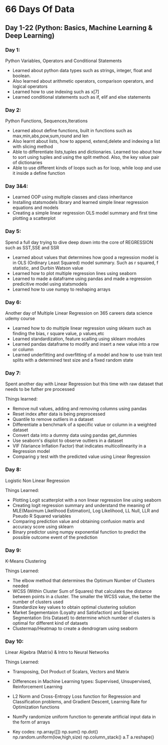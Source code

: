 # 66 Days Of Data 
## Day 1-22 (Python: Basics, Machine Learning & Deep Learning) 

### Day 1:
Python Variables, Operators and Conditional Statements

- Learned about python data types such as strings, integer, float and boolean.
- Also learned about arithmetic operators, comparison operators, and logical operators
- Learned how to use indexing such as x[7]
- Learned conditional statements such as if, elif and else statements

### Day 2:
Python Functions, Sequences,Iterations

- Learned about define functions, built in functions such as max,min,abs,pow,sum,round and len
- Also learnt about lists, how to append, extend,delete and indexing a list with slicing method
- Able to differentiate lists,tuples and dictionaries. Learned too about how to sort using tuples and using the split method. Also, the key value pair of dictionaries
- Able to use different kinds of loops such as for loop, while loop and use it inside a define function

### Day 3&4:

- Learned OOP using multiple classes and class inheritance
- Installing statsmodels library and learned simple linear regression equations and models
- Creating a simple linear regression OLS model summary and first time plotting a scatterplot

### Day 5:
Spend a full day trying to dive deep down into the core of REGRESSION such as SST,SSE and SSR

- Learned about values that determines how good a regression model is in OLS (Ordinary Least Squared) model summary. Such as r squared, f statistic, and Durbin Watson value
- Learned how to plot multiple regression lines using seaborn
- Learned to made a dataframe using pandas and made a regression predicitive model using statsmodels
- Learned how to use numpy to reshaping arrays

### Day 6:
Another day of Multiple Linear Regression on 365 careers data science udemy course

- Learned how to do multiple linear regression using sklearn such as finding the bias, r square value, p values,etc
- Learned standardization, feature scalling using sklearn modules
- Learned pandas dataframe to modify and insert a new value into a row or column
- Learned underfitting and overfitting of a model and how to use train test splits with a determined test size and a fixed random state

### Day 7:
Spent another day with Linear Regression but this time with raw dataset that needs to be futher pre processed

Things learned:
- Remove null values, adding and removing columns using pandas
- Reset index after data is being preprocessed
- Quantile to remove outliers in a dataset
- Differentiate a benchmark of a specific value or column in a weighted dataset
- Convert data into a dummy data using pandas get_dummies
- Use seaborn's displot to observe outliers in a dataset
- VIF (Variance Inflation Factor) that indicates multicollinearity in a Regression model
- Comparing y test with the predicted value using Linear Regression

### Day 8:
Logistic Non Linear Regression

Things Learned:
- Plotting Logit scatterplot with a non linear regression line using seaborn
- Creating logit regression summary and understand the meaning of MLE(Maximum Likelihood Estimation), Log Likelihood, LL Null, LLR and Pseudo R Squared variables
- Comparing prediction value and obtaining confusion matrix and accuracy score using sklearn
- Binary predictor using numpy exponential function to predict the possible outcome event of the prediction

### Day 9: 
K-Means Clustering

Things Learned:
- The elbow method that determines the Optimum Number of Clusters needed
- WCSS (Within Cluster Sum of Squares) that calculates the distance between points in a cluster. The smaller the WCSS value, the better the number of clusters used
- Standardize key values to obtain optimal clustering solution
- Market Segementaion (Loyalty and Satisfaction) and Species Segmentation (Iris Dataset) to determine which number of clusters is optimal for different kind of datasets
- Clustermap/Heatmap to create a dendrogram using seaborn

### Day 10:
Linear Algebra (Matrix) & Intro to Neural Networks

Things Learned:
- Transposing, Dot Product of Scalars, Vectors and Matrix

- Differences in Machine Learning types: Supervised, Unsupervised, Reinforcement Learning 

- L2 Norm and Cross-Entropy Loss function for Regression and Classification problems, and Gradient Descent, Learning Rate for Optimization functions

- NumPy randomize uniform function to generate artificial input data in the form of arrays

- Key codes:
np.array([])
np.sum()
np.dot()
np.random.uniform(low,high,size)
np.column_stack()
a.T
a.reshape()
